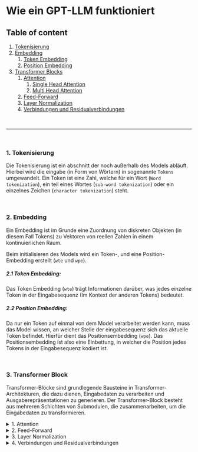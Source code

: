 # Wie ein GPT-LLM funktioniert

## Table of content
1. [Tokenisierung](#1-tokenisierung)
2. [Embedding](#2-embedding)
    1. [Token Embedding](#2.1-token-embedding)
    2. [Position Embedding](#2.2-position-embedding)
3. [Transformer Blocks](#3-transformer-block)
    1. [Attention](#1-attention)
        1. [Single Head Attention](#1.1-single-head-attention)
        2. [Multi Head Attention](#1.2-multi-head-attention)
    2. [Feed-Forward](#2-feed-forward)
    3. [Layer Normalization](#3-layer-normalization)
    4. [Verbindungen und Residualverbindungen](#4-verbindungen-und-residualverbindungen)
       
<br>

---

<br>

### 1. Tokenisierung
Die Tokenisierung ist ein abschnitt der noch außerhalb des Models abläuft. Hierbei wird die eingabe (in Form von Wörtern) in sogenannte `Tokens` umgewandelt. Ein Token ist eine Zahl, welche für ein Wort (`Word tokenization`), ein teil eines Wortes (`sub-word tokenization`) oder ein einzelnes Zeichen (`character tokenization`) steht.

<br>

### 2. Embedding
Ein Embedding ist im Grunde eine Zuordnung von diskreten Objekten (in diesem Fall Tokens) zu Vektoren von reellen Zahlen in einem kontinuierlichen Raum.

Beim initialisieren des Models wird ein Token-, und eine Position- Embedding erstellt (`wte` und `wpe`).


##### 2.1 Token Embedding:
Das Token Embedding (`wte`) trägt Informationen darüber, was jedes einzelne Token in der Eingabesequenz (Im Kontext der anderen Tokens) bedeutet.

##### 2.2 Position Embedding:

Da nur ein Token auf einmal von dem Model verarbeitet werden kann, muss das Model wissen, an welcher Stelle der eingabesequenz sich das aktuelle Token befindet. Hierfür dient das Positionsembedding (`wpe`). Das Positionsembedding ist also eine Einbettung, in welcher die Position jedes Tokens in der Eingabesequenz kodiert ist.


<br>

### 3. Transformer Block
Transformer-Blöcke sind grundlegende Bausteine in Transformer-Architekturen, die dazu dienen, Eingabedaten zu verarbeiten und Ausgaberepräsentationen zu generieren. Der Transformer-Block besteht aus mehreren Schichten von Submodulen, die zusammenarbeiten, um die Eingabedaten zu transformieren.


<details>
    <summary>1. Attention</summary>

#### 1. Attention

Attention ist ein Mechanismus, der es einem Modell ermöglicht, sich auf relevante Teile der Eingabe zu konzentrieren, während es eine Ausgabe generiert. Es funktioniert ähnlich wie die menschliche Aufmerksamkeit, die sich auf verschiedene Teile eines Satzes oder einer Szene konzentriert, um sie zu verstehen oder darauf zu reagieren.

##### 1.1 "Single-Head Attention":
Bei der `Single-Head Attention` berechnet ein einzelner _"Kopf"_ die Aufmerksamkeitsgewichte zwischen den verschiedenen Tokens in der Eingabe. Dabei werden für jeden Token eine "Query", "Key" und "Value" erzeugt.
Die "Query" repräsentiert die aktuelle Position, während die "Keys" die anderen Positionen in der Eingabe repräsentieren. Die Ähnlichkeit zwischen der "Query" und den "Keys" wird berechnet, um die Aufmerksamkeitsgewichte zu bestimmen, die angeben, wie viel Aufmerksamkeit jedem Token in Bezug auf die anderen Tokens geschenkt wird. Die "Values" repräsentieren die zu gewichtenden Werte, die dann mit den berechneten Gewichten kombiniert werden, um die Ausgabe zu erzeugen.

##### 1.2 "Multi-Head Attention:"
Beim `Multi-Head Attention` arbeiten mehrer `Single-heads` parallel. Jeder Single-head lernt, verschiedene Arten von Aufmerksamkeit zu erfassen, was es dem Modell ermöglicht, verschiedene Aspekte der Eingabe zu berücksichtigen.
Im anschluss werden die Ausgaben der einzelnen Attention-Köpfe werden kombiniert, um eine umfassendere Repräsentation der Aufmerksamkeit zu erhalten.
</details>

<details>
    <summary>2. Feed-Forward</summary>

#### 2. Feed-Forward
`Feed Forward Layers` ermöglichen es dem Modell, komplexe nichtlineare Beziehungen zwischen den verschiedenen Teilen der Eingabedaten zu erfassen und reichere Repräsentationen der Daten zu lernen.

Die Feed-Forward-Schichten bestehen typischerweise aus zwei linearen Transformationen:
1. Eine lineare Transformation, die die Eingabedaten auf einen höherdimensionalen Raum abbildet.
2. Eine weitere lineare Transformation, die die Dimensionalität wieder auf die ursprüngliche Dimension reduziert.

Zwischen diesen linearen Transformationen wird in der Regel eine nicht-lineare Aktivierungsfunktion wie die `ReLU (Rectified Linear Unit)` angewendet, um nichtlineare Zusammenhänge in den Daten zu erfassen und die Expressivität des Modells zu erhöhen.
</details>

<details>
    <summary>3. Layer Normalization</summary>

#### 3. Layer Normalization
Layer Normalization ist eine Technik, die verwendet wird, um die Stabilität des Trainings zu verbessern und die Konvergenzgeschwindigkeit zu erhöhen.
Die Schichtnormalisierung wird zwischen den Schichten jedes [Transformer-Blocks](#4-transformer-block) angewendet und trägt dazu bei, die Verteilung der Aktivierungen zu stabilisieren, indem sie auf eine Standardnormalverteilung zentriert und skaliert wird. Dies hilft, das Problem des "Internal Covariate Shift" zu mildern und das Training von tieferen Netzwerken zu erleichtern.

Die Schichtnormalisierung wird wie folgt durchgeführt:

- Berechnung des Mittelwerts und der Standardabweichung der Aktivierungen über die Feature-Dimension.
- Zentrieren und Skalieren der Aktivierungen basierend auf dem Mittelwert und der Standardabweichung.
- Skalieren und Verschieben der zentrierten Aktivierungen mit lernbaren Parametern, um die Normalisierung zu steuern.
</details>

<details>
    <summary>4. Verbindungen und Residualverbindungen</summary>

#### 4. Verbindungen und Residualverbindungen
Zusätzlich zu den Submodulen in einem Transformer-Block werden auch Verbindungen hinzugefügt, um die Informationen aus den vorherigen Schichten beizubehalten. Diese Verbindungen können als Residualverbindungen implementiert werden, die es den Aktivierungen ermöglichen, "ungehindert" durch den Block zu fließen und das Training zu erleichtern.
Insgesamt ermöglicht der Transformer-Block dem Modell, Eingabedaten auf effektive Weise zu verarbeiten, indem er Beziehungen zwischen den verschiedenen Teilen der Eingabe erfasst und reichere Repräsentationen der Daten lernt.
</details>
